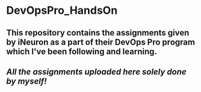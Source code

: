# DevOpsPro_HandsOn

## This repository contains the assignments given by iNeuron as a part of their DevOps Pro program which I've been following and learning.

## *All the assignments uploaded here solely done by myself!*
